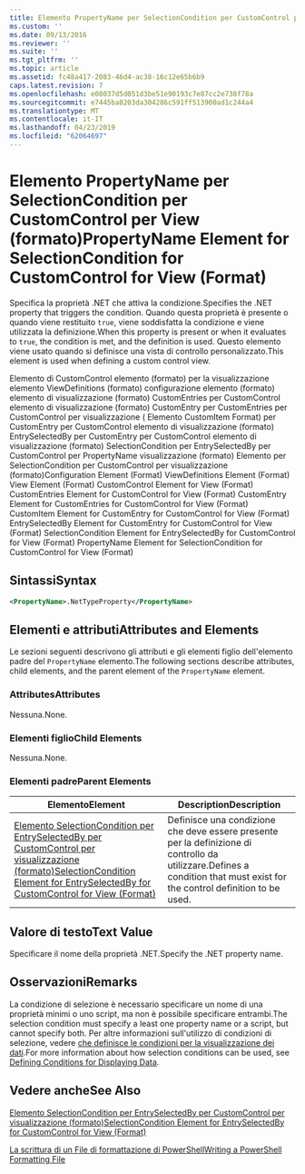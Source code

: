 ```yaml
---
title: Elemento PropertyName per SelectionCondition per CustomControl per visualizzazione (formato) | Microsoft Docs
ms.custom: ''
ms.date: 09/13/2016
ms.reviewer: ''
ms.suite: ''
ms.tgt_pltfrm: ''
ms.topic: article
ms.assetid: fc48a417-2083-46d4-ac38-16c12e65b6b9
caps.latest.revision: 7
ms.openlocfilehash: e08037d5d051d3be51e90193c7e87cc2e738f78a
ms.sourcegitcommit: e7445ba8203da304286c591ff513900ad1c244a4
ms.translationtype: MT
ms.contentlocale: it-IT
ms.lasthandoff: 04/23/2019
ms.locfileid: "62064697"
---
```

# <a name="propertyname-element-for-selectioncondition-for-customcontrol-for-view-format"></a><span data-ttu-id="0a1cf-102">Elemento PropertyName per SelectionCondition per CustomControl per View (formato)</span><span class="sxs-lookup"><span data-stu-id="0a1cf-102">PropertyName Element for SelectionCondition for CustomControl for View (Format)</span></span>

<span data-ttu-id="0a1cf-103">Specifica la proprietà .NET che attiva la condizione.</span><span class="sxs-lookup"><span data-stu-id="0a1cf-103">Specifies the .NET property that triggers the condition.</span></span> <span data-ttu-id="0a1cf-104">Quando questa proprietà è presente o quando viene restituito `true`, viene soddisfatta la condizione e viene utilizzata la definizione.</span><span class="sxs-lookup"><span data-stu-id="0a1cf-104">When this property is present or when it evaluates to `true`, the condition is met, and the definition is used.</span></span> <span data-ttu-id="0a1cf-105">Questo elemento viene usato quando si definisce una vista di controllo personalizzato.</span><span class="sxs-lookup"><span data-stu-id="0a1cf-105">This element is used when defining a custom control view.</span></span>

<span data-ttu-id="0a1cf-106">Elemento di CustomControl elemento (formato) per la visualizzazione elemento ViewDefinitions (formato) configurazione elemento (formato) elemento di visualizzazione (formato) CustomEntries per CustomControl elemento di visualizzazione (formato) CustomEntry per CustomEntries per CustomControl per visualizzazione ( Elemento CustomItem Format) per CustomEntry per CustomControl elemento di visualizzazione (formato) EntrySelectedBy per CustomEntry per CustomControl elemento di visualizzazione (formato) SelectionCondition per EntrySelectedBy per CustomControl per PropertyName visualizzazione (formato) Elemento per SelectionCondition per CustomControl per visualizzazione (formato)</span><span class="sxs-lookup"><span data-stu-id="0a1cf-106">Configuration Element (Format) ViewDefinitions Element (Format) View Element (Format) CustomControl Element for View (Format) CustomEntries Element for CustomControl for View (Format) CustomEntry Element for CustomEntries for CustomControl for View (Format) CustomItem Element for CustomEntry for CustomControl for View (Format) EntrySelectedBy Element for CustomEntry for CustomControl for View (Format) SelectionCondition Element for EntrySelectedBy for CustomControl for View (Format) PropertyName Element for SelectionCondition for CustomControl for View (Format)</span></span>

## <a name="syntax"></a><span data-ttu-id="0a1cf-107">Sintassi</span><span class="sxs-lookup"><span data-stu-id="0a1cf-107">Syntax</span></span>

```xml
<PropertyName>.NetTypeProperty</PropertyName>
```

## <a name="attributes-and-elements"></a><span data-ttu-id="0a1cf-108">Elementi e attributi</span><span class="sxs-lookup"><span data-stu-id="0a1cf-108">Attributes and Elements</span></span>

<span data-ttu-id="0a1cf-109">Le sezioni seguenti descrivono gli attributi e gli elementi figlio dell'elemento padre del `PropertyName` elemento.</span><span class="sxs-lookup"><span data-stu-id="0a1cf-109">The following sections describe attributes, child elements, and the parent element of the `PropertyName` element.</span></span>

### <a name="attributes"></a><span data-ttu-id="0a1cf-110">Attributes</span><span class="sxs-lookup"><span data-stu-id="0a1cf-110">Attributes</span></span>

<span data-ttu-id="0a1cf-111">Nessuna.</span><span class="sxs-lookup"><span data-stu-id="0a1cf-111">None.</span></span>

### <a name="child-elements"></a><span data-ttu-id="0a1cf-112">Elementi figlio</span><span class="sxs-lookup"><span data-stu-id="0a1cf-112">Child Elements</span></span>

<span data-ttu-id="0a1cf-113">Nessuna.</span><span class="sxs-lookup"><span data-stu-id="0a1cf-113">None.</span></span>

### <a name="parent-elements"></a><span data-ttu-id="0a1cf-114">Elementi padre</span><span class="sxs-lookup"><span data-stu-id="0a1cf-114">Parent Elements</span></span>

|<span data-ttu-id="0a1cf-115">Elemento</span><span class="sxs-lookup"><span data-stu-id="0a1cf-115">Element</span></span>|<span data-ttu-id="0a1cf-116">Description</span><span class="sxs-lookup"><span data-stu-id="0a1cf-116">Description</span></span>|
|-------------|-----------------|
|[<span data-ttu-id="0a1cf-117">Elemento SelectionCondition per EntrySelectedBy per CustomControl per visualizzazione (formato)</span><span class="sxs-lookup"><span data-stu-id="0a1cf-117">SelectionCondition Element for EntrySelectedBy for CustomControl for View (Format)</span></span>](./selectioncondition-element-for-entryselectedby-for-customcontrol-format.md)|<span data-ttu-id="0a1cf-118">Definisce una condizione che deve essere presente per la definizione di controllo da utilizzare.</span><span class="sxs-lookup"><span data-stu-id="0a1cf-118">Defines a condition that must exist for the control definition to be used.</span></span>|

## <a name="text-value"></a><span data-ttu-id="0a1cf-119">Valore di testo</span><span class="sxs-lookup"><span data-stu-id="0a1cf-119">Text Value</span></span>

<span data-ttu-id="0a1cf-120">Specificare il nome della proprietà .NET.</span><span class="sxs-lookup"><span data-stu-id="0a1cf-120">Specify the .NET property name.</span></span>

## <a name="remarks"></a><span data-ttu-id="0a1cf-121">Osservazioni</span><span class="sxs-lookup"><span data-stu-id="0a1cf-121">Remarks</span></span>

<span data-ttu-id="0a1cf-122">La condizione di selezione è necessario specificare un nome di una proprietà minimi o uno script, ma non è possibile specificare entrambi.</span><span class="sxs-lookup"><span data-stu-id="0a1cf-122">The selection condition must specify a least one property name or a script, but cannot specify both.</span></span> <span data-ttu-id="0a1cf-123">Per altre informazioni sull'utilizzo di condizioni di selezione, vedere [che definisce le condizioni per la visualizzazione dei dati](./defining-conditions-for-displaying-data.md).</span><span class="sxs-lookup"><span data-stu-id="0a1cf-123">For more information about how selection conditions can be used, see [Defining Conditions for Displaying Data](./defining-conditions-for-displaying-data.md).</span></span>

## <a name="see-also"></a><span data-ttu-id="0a1cf-124">Vedere anche</span><span class="sxs-lookup"><span data-stu-id="0a1cf-124">See Also</span></span>

[<span data-ttu-id="0a1cf-125">Elemento SelectionCondition per EntrySelectedBy per CustomControl per visualizzazione (formato)</span><span class="sxs-lookup"><span data-stu-id="0a1cf-125">SelectionCondition Element for EntrySelectedBy for CustomControl for View (Format)</span></span>](./selectioncondition-element-for-entryselectedby-for-customcontrol-format.md)

[<span data-ttu-id="0a1cf-126">La scrittura di un File di formattazione di PowerShell</span><span class="sxs-lookup"><span data-stu-id="0a1cf-126">Writing a PowerShell Formatting File</span></span>](./writing-a-powershell-formatting-file.md)
